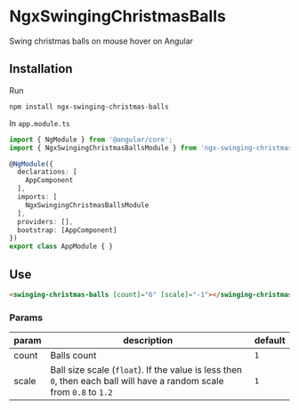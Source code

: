 # NgxSwingingChristmasBalls

Swing christmas balls on mouse hover on Angular

## Installation

Run
``` shell
npm install ngx-swinging-christmas-balls
```

In `app.module.ts`
``` ts
import { NgModule } from '@angular/core';
import { NgxSwingingChristmasBallsModule } from 'ngx-swinging-christmas-balls';

@NgModule({
  declarations: [
    AppComponent
  ],
  imports: [
    NgxSwingingChristmasBallsModule
  ],
  providers: [],
  bootstrap: [AppComponent]
})
export class AppModule { }
```

## Use

``` html
<swinging-christmas-balls [count]="6" [scale]="-1"></swinging-christmas-balls>
```

### Params
|param|description|default|
|---|---|---|
|count| Balls count |`1`|
|scale| Ball size scale (`float`). If the value is less then `0`, then each ball will have a random scale from `0.8` to `1.2` | `1` |